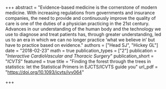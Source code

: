 +++
abstract = "Evidence-based medicine is the cornerstone of modern medicine. With increasing regulations from governments and insurance companies, the need to provide and continuously improve the quality of care is one of the duties of a physician practicing in the 21st century. Advances in our understanding of the human body and the technology we use to diagnose and treat patients has, through greater understanding, led us to an era in which we can no longer practice ‘what we believe in’ but have to practice based on evidence."
authors = ["Head SJ", "Hickey GL"]
date = "2018-02-23"
math = true
publication_types = ["2"]
publication = "*Interactive CardioVascular and Thoracic Surgery*"
publication_short = "*ICVTS*"
featured = true
title = "Finding the forest through the trees in statistics: let the Statistical Primers in EJCTS/ICVTS guide you"
url_pdf = "https://doi.org/10.1093/icvts/ivy064"

+++
